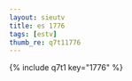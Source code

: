 ```yaml
--- 
layout: sieutv
title: es 1776
tags: [estv]
thumb_re: q7t11776
---
```

{% include q7t1 key="1776" %} 
